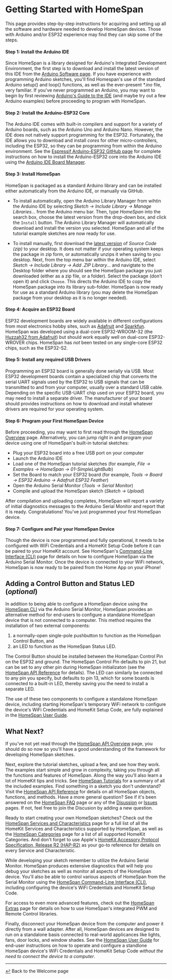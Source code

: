 # Getting Started with HomeSpan

This page provides step-by-step instructions for acquiring and setting up all the software and hardware needed to develop HomeSpan devices.  Those with Arduino and/or ESP32 experience may find they can skip some of the steps.

#### Step 1: Install the Arduino IDE

Since HomeSpan is a library designed for Arduino's Integrated Development Environment, the first step is to download and install the latest version of this IDE from the [Arduino Software page](https://www.arduino.cc/en/software).  If you have experience with programming Arduino sketches, you'll find Homespan's use of the standard Arduino setup() and loop() functions, as well as the ever-present *\*.ino* file, very familiar.  If you've never programmed an Arduino, you may want to begin by first reviewing [Arduino's Guide to the IDE](https://www.arduino.cc/en/Guide/Environment) (and maybe try out a few Arduino examples) before proceeding to program with HomeSpan.

#### Step 2: Install the Arduino-ESP32 Core

The Arduino IDE comes with built-in compilers and support for a variety of Arduino boards, such as the Arduino Uno and Arduino Nano.  However, the IDE does not natively support programming for the ESP32.  Fortunately, the IDE allows you to download and install *cores* for other micro-controllers, including the ESP32, so  they can be programming from within the Arduino environment.  See the [Espressif Arduino-ESP32 GitHub page](https://github.com/espressif/arduino-esp32#arduino-core-for-esp32-wifi-chip) for complete instructions on how to install the Arduino-ESP32 core into the Arduino IDE using the [Arduino IDE Board Manager](https://github.com/espressif/arduino-esp32/blob/master/docs/arduino-ide/boards_manager.md).

#### Step 3: Install HomeSpan

HomeSpan is packaged as a standard Arduino library and can be installed either automatically from the Arduino IDE, or manually via GitHub.

* To install automatically, open the Arduino Library Manager from wihtin the Arduino IDE by selecting *Sketch → Include Library → Manage Libraries...* from the Arduino menu bar.  Then, type *HomeSpan* into the search box, choose the latest version from the drop-down box, and click the `Install` button.  The Arduino Library Manager will automatically download and install the version you selected. HomeSpan and all of the tutorial example sketches are now ready for use.

* To install manually, first download the [latest version](https://github.com/HomeSpan/HomeSpan/releases/latest) of *Source Code (zip)* to your desktop. It does not matter if your operating system keeps the package in zip form, or automatically unzips it when saving to you desktop.  Next, from the top menu bar within the Arduino IDE, select *Sketch → Include Library → Add .ZIP Library...* and navigtate to the Desktop folder where you should see the HomeSpan package you just downloaded (either as a zip file, or a folder).  Select the package (don't open it) and click `Choose`.  This directs the Arduino IDE to copy the HomeSpan package into its library sub-folder.  HomeSpan is now ready for use as a standard Arduino library (you may delete the HomeSpan package from your desktop as it is no longer needed).

#### Step 4: Acquire an ESP32 Board

ESP32 development boards are widely available in different configurations from most electronics hobby sites, such as [Adafruit](https://www.adafruit.com) and [Sparkfun](https://www.sparkfun.com).  HomeSpan was developed using a dual-core ESP32-WROOM-32 (the [Huzzah32 from Adafruit](https://www.adafruit.com/product/3619)) but should work equally well on dual-core ESP32-WROVER chips.  HomeSpan has *not* been tested on any single-core ESP32 chips, such as the ESP32-S2.

#### Step 5: Install any required USB Drivers

Programming an ESP32 board is generally done serially via USB.  Most ESP32 development boards contain a specialized chip that converts the serial UART signals used by the ESP32 to USB signals that can be transmitted to and from your computer, usually over a standard USB cable.  Depending on the specific USB-UART chip used on your ESP32 board, you may need to install a separate driver.  The manufacturer of your board should provides instructions on how to download and install whatever drivers are required for your operating system.

#### Step 6: Program your First HomeSpan Device

Before proceeding, you may want to first read through the [HomeSpan Overview](Overview.md) page.  Alternatively, you can jump right in and program your device using one of HomeSpan's built-in tutorial sketches:

* Plug your ESP32 board into a free USB port on your computer
* Launch the Arduino IDE
* Load one of the HomeSpan tutorial sketches (for example, *File → Examples → HomeSpan → 01-SimpleLightBulb*)
* Set the Board to match your ESP32 board (for example, *Tools → Board → ESP32 Arduino → Adafruit ESP32 Feather*)
* Open the Arduino Serial Monitor (*Tools → Serial Monitor*)
* Compile and upload the HomeSpan sketch (*Sketch → Upload*)

After compilation and uploading completes, HomeSpan will report a variety of initial diagnostics messages to the Arduino Serial Monitor and report that it is ready.  Congratulations!  You've just programmed your first HomeSpan device.

#### Step 7: Configure and Pair your HomeSpan Device

Though the device is now programmed and fully operational, it needs to be configured with WiFi Credentials and a HomeKit Setup Code before it can be paired to your HomeKit account.  See HomeSpan's [Command-Line Interface (CLI)](CLI.md) page for details on how to configure HomeSpan via the Arduino Serial Monitor.  Once the device is connected to your WiFi network, HomeSpan is now ready to be paired from the Home App on your iPhone!

## Adding a Control Button and Status LED (*optional*)

In addition to being able to configure a HomeSpan device using the [HomeSpan CLI](CLI.md) via the Arduino Serial Monitor, HomeSpan provides an alternative method for end-users to configure a standalone HomeSpan device that is not connected to a computer.  This method requires the installation of two external components:

1. a normally-open single-pole pushbutton to function as the HomeSpan Control Button, and
1. an LED to function as the HomeSpan Status LED.

The Control Button should be installed between the HomeSpan Control Pin on the ESP32 and ground.  The HomeSpan Control Pin defaults to pin 21, but can be set to any other pin during HomeSpan initializaton (see the [HomeSpan API Reference](Reference.md) for details).  The LED can similarly be connected to any pin you specify, but defaults to pin 13, which for some boards is connected to a built-in LED, thereby saving you the need to install a separate LED.

The use of these two components to configure a standalone HomeSpan device, including starting HomeSpan's temporary WiFi network to configure the device's WiFi Credentials and HomeKit Setup Code, are fully explained in the [HomeSpan User Guide](UserGuide.md).

## What Next?

If you've not yet read through the [HomeSpan API Overview](Overview.md) page, you should do so now so you'll have a good understanding of the framework for developing HomeSpan sketches.

Next, explore the tutorial sketches, upload a few, and see how they work. The examples start simple and grow in complexity, taking you through all the functions and features of HomeSpan.  Along the way you'll also learn a lot of HomeKit tips and tricks.  See [HomeSpan Tutorials](Tutorials.md) for a summary of all the included examples.  Find something in a sketch you don't understand?  Visit the [HomeSpan API Reference](Reference.md) for details on all HomeSpan objects, functions, and methods.  Have a more general question?  See if it's been answered on the [HomeSpan FAQ](FAQ.md) page or any of the [Disussion](https://github.com/HomeSpan/HomeSpan/discussions) or [Issues](https://github.com/HomeSpan/HomeSpan/issues) pages.  If not, feel free to join the Discusion by adding a new question.

Ready to start creating your own HomeSpan sketches?  Check out the [HomeSpan Services and Characteristics](ServiceList.md) page for a full list of all the HomeKit Services and Characteristics supported by HomeSpan, as well as the [HomeSpan Categories](Categories.md) page for a list of all supported HomeKit Categories.  And don't forget to use Apple's [HomeKit Accessory Protocol Specification, Release R2 (HAP-R2)](https://developer.apple.com/homekit/specification/) as your go-to reference for details on every Service and Characteristic.

While developing your sketch remember to utilize the Arduino Serial Monitor.  HomeSpan produces extensive diagnostics that will help you debug your sketches as well as monitor all aspects of the HomeSpan device.  You'll also be able to control various aspects of HomeSpan from the Serial Monitor using the [HomeSpan Command-Line Interface (CLI)](CLI.md), including configuring the device's WiFi Credentials and HomeKit Setup Code.

For access to even more advanced features, check out the [HomeSpan Extras](Extras.md) page for details on how to use HomeSpan's integrated PWM and Remote Control libraries.

Finally, disconnect your HomeSpan device from the computer and power it directly from a wall adapter.  After all, HomeSpan devices are designed to run on a standalone basis connected to real-world applicances like lights, fans, door locks, and window shades.  See the [HomeSpan User Guide](UserGuide.md) for end-user instructions on how to operate and configure a standlone HomeSpan device's WiFi Credentials and HomeKit Setup Code *without the need to connect the device to a computer*.

---

[↩️](README.md) Back to the Welcome page
